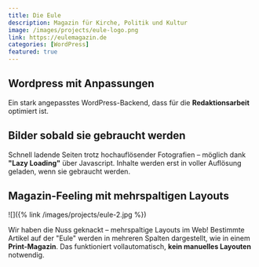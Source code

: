 ```yaml
---
title: Die Eule
description: Magazin für Kirche, Politik und Kultur
image: /images/projects/eule-logo.png
link: https://eulemagazin.de
categories: [WordPress]
featured: true
---
```


## Wordpress mit Anpassungen 

Ein stark angepasstes WordPress-Backend, dass für die **Redaktionsarbeit** optimiert ist.

## Bilder sobald sie gebraucht werden 

Schnell ladende Seiten trotz hochauflösender Fotografien – möglich dank **"Lazy Loading"** über Javascript. Inhalte werden erst in voller Auflösung geladen, wenn sie gebraucht werden.

## Magazin-Feeling mit mehrspaltigen Layouts 

![]({% link /images/projects/eule-2.jpg %})

Wir haben die Nuss geknackt – mehrspaltige Layouts im Web!
Bestimmte Artikel auf der "Eule" werden in mehreren Spalten dargestellt, wie in einem **Print-Magazin**.
Das funktioniert vollautomatisch, **kein manuelles Layouten** notwendig.
